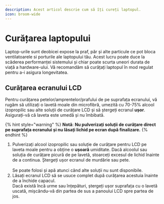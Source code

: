 ```yaml
---
description: Acest articol descrie cum să îți cureți laptopul.
icon: broom-wide
---
```


# Curățarea laptopului

Laptop-urile sunt deobicei expose la praf, păr și alte particule ce pot bloca ventilatoarele si porturile ale laptopului tău. Acest lucru poate duce la scăderea performanței sistemului și chiar poate scurta uneori durata de viață a hardware-ului. Vă recomandăm să curățați laptopul în mod regulat pentru a-i asigura longevitatea.

## **Curățarea ecranului LCD**

Pentru curățarea petelor/amprentelor/prafului de pe suprafața ecranului, vă rugăm să utilizați o lavetă moale din microfibră, umezită cu 70-75% alcool izopropilic sau alte soluții de curățare LCD și să ștergeți ecranul **ușor**. Asigurați-vă că laveta este umedă și nu îmbibată.

{% hint style="warning" %}
**Notă**: **Nu pulverizați soluții de curățare direct pe suprafața ecranului și nu lăsați lichid pe ecran după finalizare.**
{% endhint %}

1. Pulverizați alcool izopropilic sau soluție de curățare pentru LCD pe laveta moale pentru a obține o **ușoară** umiditate. Dacă alcoolul sau soluția de curățare picură de pe lavetă, stoarceți excesul de lichid înainte de a continua. Ștergeți ușor ecranul de murdărie sau pete.\
   \
   Se poate folosi și apă atunci când alte soluții nu sunt disponibile.
2. Lăsați ecranul LCD să se usuce complet după curățarea acestuia înainte de a închide capacul.\
   Dacă există încă urme sau înțepături, ștergeți ușor suprafața cu o lavetă uscată, mișcându-vă din partea de sus a panoului LCD spre partea de jos.

